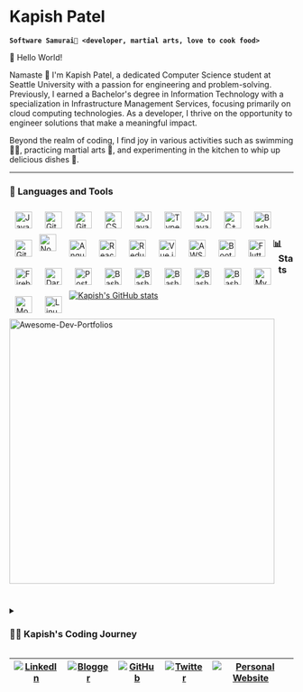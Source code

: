 # Kapish Patel

**`Software Samurai🥋 <developer, martial arts, love to cook food>`**

👋 Hello World! 


Namaste 🙏 I'm Kapish Patel, a dedicated Computer Science student at Seattle University with a passion for engineering and problem-solving. Previously, I earned a Bachelor's degree in Information Technology with a specialization in Infrastructure Management Services, focusing primarily on cloud computing technologies. As a developer, I thrive on the opportunity to engineer solutions that make a meaningful impact.

Beyond the realm of coding, I find joy in various activities such as swimming 🏊‍♂️, practicing martial arts 🥋, and experimenting in the kitchen to whip up delicious dishes 🍳.

---

### 🧰 Languages and Tools


<img align="left" alt="Java" width="30px" style="padding:10px;" src="https://cdn.jsdelivr.net/gh/devicons/devicon/icons/java/java-original.svg"/>
<img align="left" alt="Git" width="30px" style="padding:10px;" src="https://cdn.jsdelivr.net/gh/devicons/devicon/icons/csharp/csharp-original.svg" />
<img align="left" alt="Git" width="30px" style="padding:10px;" src="https://cdn.jsdelivr.net/gh/devicons/devicon/icons/html5/html5-original.svg" />
<img align="left" alt="CSS" width="30px" style="padding:10px;" src="https://cdn.jsdelivr.net/gh/devicons/devicon/icons/css3/css3-original.svg" />
<img align="left" alt="JavaScript" width="30px" style="padding:10px;" src="https://cdn.jsdelivr.net/gh/devicons/devicon/icons/javascript/javascript-original.svg" />
<img align="left" alt="TypeScript" width="30px" style="padding:10px;" src="https://cdn.jsdelivr.net/gh/devicons/devicon/icons/typescript/typescript-original.svg" />
<img align="left" alt="JavaScript" width="30px" style="padding:10px;" src="https://cdn.jsdelivr.net/gh/devicons/devicon/icons/python/python-original.svg" />
<img align="left" alt="C++" width="30px" style="padding:10px;" src="https://cdn.jsdelivr.net/gh/devicons/devicon/icons/cplusplus/cplusplus-original.svg" />
<img align="left" alt="Bash" width="30px" style="padding:10px;" src="https://cdn.jsdelivr.net/gh/devicons/devicon/icons/bash/bash-original.svg" />
<img align="left" alt="Git" width="30px" style="padding:10px;" src="https://cdn.jsdelivr.net/gh/devicons/devicon/icons/git/git-original.svg" />
<img align="left" alt="NodeJS" width="30px" style="padding-right:10px;" src="https://cdn.jsdelivr.net/gh/devicons/devicon/icons/nodejs/nodejs-original.svg" />
<img align="left" alt="AngularJS" width="30px" style="padding:10px;" src="https://cdn.jsdelivr.net/gh/devicons/devicon/icons/angularjs/angularjs-original.svg" />
<img align="left" alt="React" width="30px" style="padding:10px;" src="https://cdn.jsdelivr.net/gh/devicons/devicon/icons/react/react-original.svg" />
<img align="left" alt="Redux" width="30px" style="padding:10px;" src="https://cdn.jsdelivr.net/gh/devicons/devicon/icons/redux/redux-original.svg" />
<img align="left" alt="Vue.js" width="30px" style="padding:10px;" src="https://cdn.jsdelivr.net/gh/devicons/devicon/icons/vuejs/vuejs-original.svg" />
<img align="left" alt="AWS" width="30px" style="padding:10px;" src="https://cdn.jsdelivr.net/gh/devicons/devicon@latest/icons/amazonwebservices/amazonwebservices-plain-wordmark.svg" />
<img align="left" alt="Bootstrap" width="30px" style="padding:10px;" src="https://cdn.jsdelivr.net/gh/devicons/devicon/icons/bootstrap/bootstrap-original.svg" />
<img align="left" alt="Flutter" width="30px" style="padding:10px;" src="https://cdn.jsdelivr.net/gh/devicons/devicon/icons/flutter/flutter-original.svg" />
<img align="left" alt="Firebase" width="30px" style="padding:10px;" src="https://cdn.jsdelivr.net/gh/devicons/devicon/icons/firebase/firebase-plain.svg" />
<img align="left" alt="Dart" width="30px" style="padding:10px;" src="https://cdn.jsdelivr.net/gh/devicons/devicon/icons/dart/dart-original.svg" />
<img align="left" alt="PostgreSQL" width="30px" style="padding:10px;" src="https://cdn.jsdelivr.net/gh/devicons/devicon/icons/postgresql/postgresql-original.svg" />
<img align="left" alt="Bash" width="30px" style="padding:10px;" src="https://cdn.jsdelivr.net/gh/devicons/devicon/icons/vscode/vscode-original.svg" />
<img align="left" alt="Bash" width="30px" style="padding:10px;" src="https://cdn.jsdelivr.net/gh/devicons/devicon/icons/visualstudio/visualstudio-plain.svg" />
<img align="left" alt="Bash" width="30px" style="padding:10px;" src="https://cdn.jsdelivr.net/gh/devicons/devicon/icons/azure/azure-original.svg" />
<img align="left" alt="Bash" width="30px" style="padding:10px;" src="https://cdn.jsdelivr.net/gh/devicons/devicon/icons/pycharm/pycharm-original.svg" />
<img align="left" alt="Bash" width="30px" style="padding:10px;" src="https://cdn.jsdelivr.net/gh/devicons/devicon/icons/bootstrap/bootstrap-original.svg" />
<img align="left" alt="MySQL" width="30px" style="padding:10px;" src="https://cdn.jsdelivr.net/gh/devicons/devicon/icons/mysql/mysql-original.svg" />
<img align="left" alt="MongoDB" width="30px" style="padding:10px;" src="https://cdn.jsdelivr.net/gh/devicons/devicon/icons/mongodb/mongodb-original.svg" />
<img align="left" alt="Linux" width="30px" style="padding:10px;" src="https://cdn.jsdelivr.net/gh/devicons/devicon/icons/linux/linux-original.svg" />
<br />

#

### 📊 Stats

<a href="">![Kapish's GitHub stats](https://github-readme-stats.vercel.app/api?username=kapish-patel&show_icons=true&theme=gruvbox)<a>

<a href="https://github.com/kapish-patel/Programming-at-SeattleU"><img align="center" width="470" src="https://github-readme-stats.vercel.app/api/pin/?username=kapish-patel&repo=Programming-at-SeattleU&theme=nightowl&show_owner=true" alt="Awesome-Dev-Portfolios" /></a>



#

<details>
 <summary><h3>👨‍💻 Kapish's Coding Journey</h3></summary>
   🚀 My coding journey commenced in 8th grade when I delved into the world of web development, learning the fundamentals of HTML and CSS to craft basic websites. As I progressed, I ventured into dynamic web development with JavaScript in 10th grade, mastering essential concepts such as DOM manipulation, XML handling, and styling techniques.

   🎓 High school marked a significant milestone in my programming journey, where I embraced C++ as my primary language and delved deep into object-oriented programming principles. This period laid a strong foundation for my understanding of software development.

   🔧 Transitioning to my bachelor's degree in Information Technology, specializing in Infrastructure Management Services with a focus on cloud computing, I immersed myself in diverse subjects ranging from networking and security to machine learning. An enriching internship experience as an Associate Network Engineer further broadened my practical knowledge.

   📚 Currently pursuing a degree in Computer Science at Seattle University, I've expanded my software repertoire to encompass a wide array of skills including software testing, security, mobile development, DevOps, parallel computing, software architecture, and distributed systems.

   💡 Reflecting on my journey thus far, I find myself equipped to undertake various roles in the tech industry, from mobile application development to front-end and full-stack engineering. However, my particular interest lies in pursuing opportunities as either a cloud engineer, mobile application developer, or full-stack developer, where I can leverage my diverse skill set to create impactful solutions.
</details>

| [![LinkedIn](https://img.shields.io/badge/LinkedIn-0077B5?style=for-the-badge&logo=linkedin&logoColor=white)](https://www.linkedin.com/in/kapishpatel/) | [![Blogger](https://img.shields.io/badge/Blogger-FF5722?style=for-the-badge&logo=blogger&logoColor=white)](https://kapishknows.blogspot.com) | [![GitHub](https://img.shields.io/badge/GitHub-181717?style=for-the-badge&logo=github&logoColor=white)](https://github.com/kapish-patel) | [![Twitter](https://img.shields.io/badge/Twitter-1DA1F2?style=for-the-badge&logo=twitter&logoColor=white)](https://twitter.com/_kapishpatel) | [![Personal Website](https://img.shields.io/badge/Personal%20Website-kapishPatel-green?style=for-the-badge&logoColor=white)](https://kapishpatel.netlify.app) |
|---|---|---|---|---|




